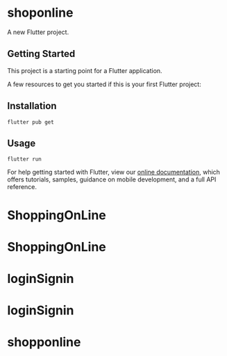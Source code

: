 # shoponline

A new Flutter project.

## Getting Started

This project is a starting point for a Flutter application.

A few resources to get you started if this is your first Flutter project:
## Installation
    flutter pub get
## Usage
    flutter run
For help getting started with Flutter, view our
[online documentation](https://flutter.dev/docs), which offers tutorials,
samples, guidance on mobile development, and a full API reference.
# ShoppingOnLine
# ShoppingOnLine
# loginSignin
# loginSignin
# shopponline
